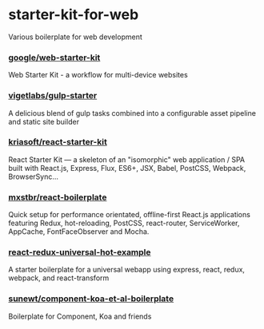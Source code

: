 # starter-kit-for-web
Various boilerplate for web development

### [google/web-starter-kit](https://github.com/google/web-starter-kit)
Web Starter Kit - a workflow for multi-device websites

### [vigetlabs/gulp-starter](https://github.com/vigetlabs/gulp-starter)
A delicious blend of gulp tasks combined into a configurable asset pipeline and static site builder

### [kriasoft/react-starter-kit](https://github.com/kriasoft/react-starter-kit)
React Starter Kit — a skeleton of an "isomorphic" web application / SPA built with React.js, Express, Flux, ES6+, JSX, Babel, PostCSS, Webpack, BrowserSync...

### [mxstbr/react-boilerplate](https://github.com/mxstbr/react-boilerplate)
Quick setup for performance orientated, offline-first React.js applications featuring Redux, hot-reloading, PostCSS, react-router, ServiceWorker, AppCache, FontFaceObserver and Mocha.

### [react-redux-universal-hot-example](https://github.com/erikras/react-redux-universal-hot-example)
A starter boilerplate for a universal webapp using express, react, redux, webpack, and react-transform

### [sunewt/component-koa-et-al-boilerplate](https://github.com/sunewt/component-koa-et-al-boilerplate)
Boilerplate for Component, Koa and friends
